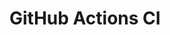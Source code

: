 # GitHub Actions CI


































































































































































































































































































































































































































































































































































































































